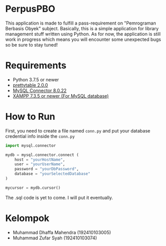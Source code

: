 # PerpusPBO
This application is made to fulfill a pass-requirement on "Pemrograman Berbasis Obyek" subject.
Basically, this is a simple application for library management stuff written using Python. As for now, the application is still work in progress which means you will encounter some unexpected bugs so be sure to stay tuned!

# Requirements
- Python 3.7.5 or newer
- [prettytable 2.0.0](https://pypi.org/project/prettytable/)
- [MySQL Connector 8.0.22](https://dev.mysql.com/downloads/connector/python/)
- [XAMPP 7.3.5 or newer (For MySQL database)](https://www.apachefriends.org/download.html)

# How to Run
First, you need to create a file named `conn.py` and put your database credential info inside the `conn.py`
```py
import mysql.connector

mydb = mysql.connector.connect (
	host = "yourHostName",
	user = "yourUserName",
	password = "yourDbPassword",
	database = "yourSelectedDatabase"
)

mycursor = mydb.cursor()
```
The .sql code is yet to come. I will put it eventually.

# Kelompok
- Muhammad Dhaffa Mahendra (192410103005)
- Muhammad Zufar Syah (192410103074)
